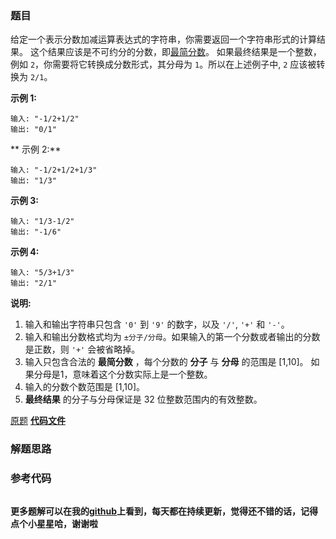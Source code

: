 ### 题目
给定一个表示分数加减运算表达式的字符串，你需要返回一个字符串形式的计算结果。
这个结果应该是不可约分的分数，即[最简分数](https://baike.baidu.com/item/%E6%9C%80%E7%AE%80%E5%88%86%E6%95%B0)。
如果最终结果是一个整数，例如 `2`，你需要将它转换成分数形式，其分母为 `1`。所以在上述例子中, `2` 应该被转换为 `2/1`。

**示例  1:**

    
    
    输入: "-1/2+1/2"
    输出: "0/1"
    

**  示例 2:**

    
    
    输入: "-1/2+1/2+1/3"
    输出: "1/3"
    

**示例 3:**

    
    
    输入: "1/3-1/2"
    输出: "-1/6"
    

**示例 4:**

    
    
    输入: "5/3+1/3"
    输出: "2/1"
    

**说明:**

  1. 输入和输出字符串只包含 `'0'` 到 `'9'` 的数字，以及 `'/'`, `'+'` 和 `'-'`。 
  2. 输入和输出分数格式均为 `±分子/分母`。如果输入的第一个分数或者输出的分数是正数，则 `'+'` 会被省略掉。
  3. 输入只包含合法的 **最简分数** ，每个分数的 **分子** 与 **分母** 的范围是  [1,10]。 如果分母是1，意味着这个分数实际上是一个整数。
  4. 输入的分数个数范围是 [1,10]。
  5. **最终结果** 的分子与分母保证是 32 位整数范围内的有效整数。

[原题](https://leetcode-cn.com/problems/fraction-addition-and-subtraction/)    **[代码文件]()**


### 解题思路




### 参考代码

```go


```




**更多题解可以在我的[github](https://github.com/LZH139/leetcode_Go)上看到，每天都在持续更新，觉得还不错的话，记得点个小星星哈，谢谢啦**
